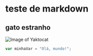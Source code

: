 # teste de markdown

## gato estranho
![Image of Yaktocat](https://octodex.github.com/images/yaktocat.png) 

```javascript
var minhaVar = "Olá, mundo!";
```
